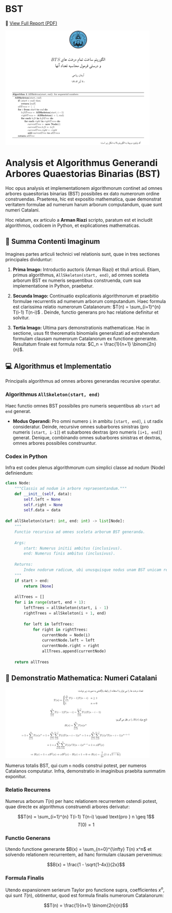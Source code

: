 # BST

📄 [View Full Report (PDF)](Doc/AllSkeleton_BTS.pdf)

<img align= "center" src= "images/00.png" width= "450">

# Analysis et Algorithmus Generandi Arbores Quaestorias Binarias (BST)

Hoc opus analysis et implementationem algorithmorum continet ad omnes arbores quaesitorias binarias (BST) possibiles ex dato numerorum ordine construendas. Praeterea, hic est expositio mathematica, quae demonstrat veritatem formulae ad numerum harum arborum computandum, quae sunt numeri Catalani.

Hoc relatum, ex articulo a **Arman Riazi** scripto, paratum est et includit algorithmos, codicem in Python, et explicationes mathematicas.

## 📝 Summa Contenti Imaginum

Imagines partes articuli technici vel relationis sunt, quae in tres sectiones principales dividuntur:

1.  **Prima Imago:** Introductio auctoris (Arman Riazi) et tituli articuli. Etiam, primus algorithmus, `AllSkeleton(start, end)`, ad omnes sceleta arborum BST ex numeris sequentibus construenda, cum sua implementatione in Python, praebetur.

2.  **Secunda Imago:** Continuatio explicationis algorithmorum et praebitio formulae recurrentis ad numerum arborum computandum. Haec formula est clarissima relatio numerorum Catalanorum: $T(n) = \sum_{i=1}^{n} T(i-1) T(n-i)$ . Deinde, functio generans pro hac relatione definitur et solvitur.

3.  **Tertia Imago:** Ultima pars demonstrationis mathematicae. Hac in sectione, usus fit theorematis binomialis generalizati ad extrahendum formulam clausam numerorum Catalanorum ex functione generante. Resultatum finale est formula nota: $C_n = \frac{1}{n+1} \binom{2n}{n}$.

## 💻 Algorithmus et Implementatio

Principalis algorithmus ad omnes arbores generandas recursive operatur.

### Algorithmus `AllSkeleton(start, end)`

Haec functio omnes BST possibiles pro numeris sequentibus ab `start` ad `end` generat.

* **Modus Operandi:** Pro omni numero `i` in ambitu `[start, end]`, `i` ut radix consideratur. Deinde, recursive omnes subarbores sinistras (pro numeris `[start, i-1]`) et subarbores dextras (pro numeris `[i+1, end]`) generat. Denique, combinando omnes subarbores sinistras et dextras, omnes arbores possibiles construuntur.

### Codex in Python

Infra est codex plenus algorithmorum cum simplici classe ad nodum (Node) definiendum:

```python
class Node:
    """Classis ad nodum in arbore repraesentandum."""
    def __init__(self, data):
        self.left = None
        self.right = None
        self.data = data

def allSkeleton(start: int, end: int) -> list[Node]:
    """
    Functio recursiva ad omnes sceleta arborum BST generanda.

    Args:
        start: Numerus initii ambitus (inclusivus).
        end: Numerus finis ambitus (inclusivus).

    Returns:
        Index nodorum radicum, ubi unusquisque nodus unam BST unicam repraesentat.
    """
    if start > end:
        return [None]
    
    allTrees = []
    for i in range(start, end + 1):
        leftTrees = allSkeleton(start, i - 1)
        rightTrees = allSkeleton(i + 1, end)
        
        for left in leftTrees:
            for right in rightTrees:
                currentNode = Node(i)
                currentNode.left = left
                currentNode.right = right
                allTrees.append(currentNode)
                
    return allTrees

```

## 📐 Demonstratio Mathematica: Numeri Catalani

<img align= "center" src= "images/01.png" width= "450">

Numerus totalis BST, qui cum `n` nodis construi potest, per numeros Catalanos computatur. Infra, demonstratio in imaginibus praebita summatim exponitur.

### Relatio Recurrens

Numerus arborum $T(n)$ per hanc relationem recurrentem ostendi potest, quae directe ex algorithmus construendi arbores derivatur:

$$T(n) = \sum_{i=1}^{n} T(i-1) T(n-i) \quad \text{pro } n \geq 1$$
$$T(0) = 1$$

### Functio Generans

Utendo functione generante $B(x) = \sum_{n=0}^{\infty} T(n) x^n$ et solvendo relationem recurrentem, ad hanc formulam clausam pervenimus:

$$B(x) = \frac{1 - \sqrt{1-4x}}{2x}$$

### Formula Finalis

Utendo expansionem serierum Taylor pro functione supra, coefficientes $x^n$, qui sunt $T(n)$, obtinentur, quod est formula finalis numerorum Catalanorum:

$$T(n) = \frac{1}{n+1} \binom{2n}{n}$$
